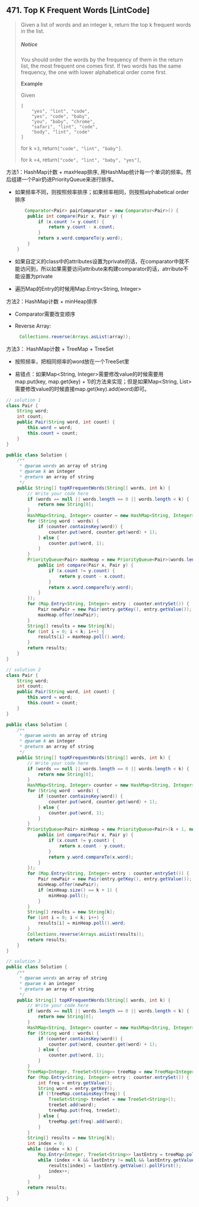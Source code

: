 ## 471. Top K Frequent Words \[LintCode\]

> Given a list of words and an integer k, return the top k frequent words in the list.
>
> ##### Notice
>
> You should order the words by the frequency of them in the return list, the most frequent one comes first. If two words has the same frequency, the one with lower alphabetical order come first.
>
> **Example**
>
> Given
>
> ```
> [
>     "yes", "lint", "code",
>     "yes", "code", "baby",
>     "you", "baby", "chrome",
>     "safari", "lint", "code",
>     "body", "lint", "code"
> ]
> ```
>
> for k =`3`, return`["code", "lint", "baby"]`.
>
> for k =`4`, return`["code", "lint", "baby", "yes"]`,

方法1：HashMap计数 + maxHeap排序, 用HashMap统计每一个单词的频率。然后组建一个Pair扔进PriorityQueue来进行排序。

* 如果频率不同，则按照频率排序；如果频率相同，则按照alphabetical order排序

```java
       Comparator<Pair> pairComparator = new Comparator<Pair>() {
        public int compare(Pair x, Pair y) {
            if (x.count != y.count) {
                return y.count - x.count;
            }
            return x.word.compareTo(y.word);    
        }
    }
```

* 如果自定义的class中的attributes设置为private的话，在comparator中就不能访问到，所以如果需要访问attribute来构建comparator的话，atrribute不能设置为private

* 遍历Map的Entry的时候用Map.Entry&lt;String, Integer&gt;

方法2：HashMap计数 + minHeap排序

* Comparator需要改变顺序

* Reverse Array:

```java
     Collections.reverse(Arrays.asList(array));
```

方法3： HashMap计数 + TreeMap + TreeSet

* 按照频率，把相同频率的word放在一个TreeSet里

* 易错点：如果Map&lt;String, Integer&gt;需要修改value的时候需要用map.put\(key, map.get\(key\) + 1\)的方法来实现；但是如果Map&lt;String, List&gt;需要修改value的时候直接map.get\(key\).add\(word\)即可。

```java
// solution 1
class Pair {
    String word;
    int count;
    public Pair(String word, int count) {
        this.word = word;
        this.count = count;
    }
}

public class Solution {
    /**
     * @param words an array of string
     * @param k an integer
     * @return an array of string
     */
    public String[] topKFrequentWords(String[] words, int k) {
        // Write your code here
        if (words == null || words.length == 0 || words.length < k) {
            return new String[0];
        }
        HashMap<String, Integer> counter = new HashMap<String, Integer>();
        for (String word : words) {
            if (counter.containsKey(word)) {
                counter.put(word, counter.get(word) + 1);
            } else {
                counter.put(word, 1);
            }
        }
        PriorityQueue<Pair> maxHeap = new PriorityQueue<Pair>(words.length, new Comparator<Pair>(){
            public int compare(Pair x, Pair y) {
                if (x.count != y.count) {
                    return y.count - x.count;
                }
                return x.word.compareTo(y.word);
            }
        });
        for (Map.Entry<String, Integer> entry : counter.entrySet()) {
            Pair newPair = new Pair(entry.getKey(), entry.getValue());
            maxHeap.offer(newPair);
        }
        String[] results = new String[k];
        for (int i = 0; i < k; i++) {
            results[i] = maxHeap.poll().word;
        }
        return results;
    }
}

// solution 2
class Pair {
    String word;
    int count;
    public Pair(String word, int count) {
        this.word = word;
        this.count = count;
    }
}

public class Solution {
    /**
     * @param words an array of string
     * @param k an integer
     * @return an array of string
     */
    public String[] topKFrequentWords(String[] words, int k) {
        // Write your code here
        if (words == null || words.length == 0 || words.length < k) {
            return new String[0];
        }
        HashMap<String, Integer> counter = new HashMap<String, Integer>();
        for (String word : words) {
            if (counter.containsKey(word)) {
                counter.put(word, counter.get(word) + 1);
            } else {
                counter.put(word, 1);
            }
        }
        PriorityQueue<Pair> minHeap = new PriorityQueue<Pair>(k + 1, new Comparator<Pair>(){
            public int compare(Pair x, Pair y) {
                if (x.count != y.count) {
                    return x.count - y.count;
                }
                return y.word.compareTo(x.word);
            }
        });
        for (Map.Entry<String, Integer> entry : counter.entrySet()) {
            Pair newPair = new Pair(entry.getKey(), entry.getValue());
            minHeap.offer(newPair);
            if (minHeap.size() == k + 1) {
                minHeap.poll();
            }
        }
        String[] results = new String[k];
        for (int i = 0; i < k; i++) {
            results[i] = minHeap.poll().word;
        }
        Collections.reverse(Arrays.asList(results));
        return results;
    }
}

// solution 3
public class Solution {
    /**
     * @param words an array of string
     * @param k an integer
     * @return an array of string
     */
    public String[] topKFrequentWords(String[] words, int k) {
        // Write your code here
        if (words == null || words.length == 0 || words.length < k) {
            return new String[0];
        }
        HashMap<String, Integer> counter = new HashMap<String, Integer>();
        for (String word : words) {
            if (counter.containsKey(word)) {
                counter.put(word, counter.get(word) + 1);
            } else {
                counter.put(word, 1);
            }
        }
        TreeMap<Integer, TreeSet<String>> treeMap = new TreeMap<Integer, TreeSet<String>>();
        for (Map.Entry<String, Integer> entry : counter.entrySet()) {
            int freq = entry.getValue();
            String word = entry.getKey();
            if (!treeMap.containsKey(freq)) {
                TreeSet<String> treeSet = new TreeSet<String>();
                treeSet.add(word);
                treeMap.put(freq, treeSet);
            } else {
                treeMap.get(freq).add(word);
            }
        }
        String[] results = new String[k];
        int index = 0;
        while (index < k) {
            Map.Entry<Integer, TreeSet<String>> lastEntry = treeMap.pollLastEntry();
            while (index < k && lastEntry != null && lastEntry.getValue().size() > 0) {
                results[index] = lastEntry.getValue().pollFirst();
                index++;
            }
        }
        return results;
    }
}
```



